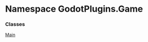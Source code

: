 # <a id="GodotPlugins_Game"></a> Namespace GodotPlugins.Game

### Classes

 [Main](GodotPlugins.Game.Main.md)

